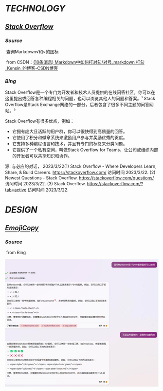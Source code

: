 # *TECHNOLOGY*

## [*Stack Overflow*](https://stackoverflow.com/)

### *Source*

​		查询Markdown√和×的图标

​		from CSDN：[(10条消息) Markdown中如何打对勾/对号_markdown 打勾_Kensin_的博客-CSDN博客](https://blog.csdn.net/xiaohaigary/article/details/109445547)

### *Bing*

Stack Overflow是一个专门为开发者和技术人员提供的在线问答社区，你可以在这里提出或回答各种编程相关的问题，也可以浏览其他人的问题和答案。¹ Stack Overflow是Stack Exchange网络的一部分，后者包含了很多不同主题的问答网站。³

Stack Overflow有很多优点，例如：

- 它拥有庞大且活跃的用户群，你可以很快得到高质量的回答。
- 它使用了积分和徽章系统来激励用户参与并奖励优秀的贡献。
- 它支持多种编程语言和技术，并且有专门的标签来分类问题。
- 它提供了一个私有空间，叫做Stack Overflow for Teams，让公司或组织内部的开发者可以共享知识和协作。

源: 与必应的对话， 2023/3/22(1) Stack Overflow - Where Developers Learn, Share, & Build Careers. https://stackoverflow.com/ 访问时间 2023/3/22.
(2) Newest Questions - Stack Overflow. https://stackoverflow.com/questions/ 访问时间 2023/3/22.
(3) Stack Overflow. https://stackoverflow.com/?tab=active 访问时间 2023/3/22.



# *DESIGN*

## [*EmojiCopy*](https://www.emojicopy.com/)

### *Source*

​		from Bing

![image-20230322173141455](Websites%20I%20Stumbled%20Upon.assets/image-20230322173141455.png)
